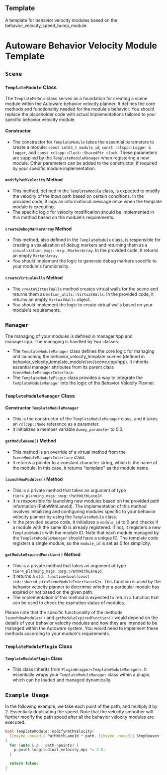 ## Template

A template for behavior velocity modules based on the behavior_velocity_speed_bump_module.

# Autoware Behavior Velocity Module Template

## `Scene`

### `TemplateModule` Class

The `TemplateModule` class serves as a foundation for creating a scene module within the Autoware behavior velocity planner. It defines the core methods and functionality needed for the module's behavior. You should replace the placeholder code with actual implementations tailored to your specific behavior velocity module.

#### Constructor

- The constructor for `TemplateModule` takes the essential parameters to create a module: `const int64_t module_id`, `const rclcpp::Logger & logger`, and `const rclcpp::Clock::SharedPtr clock`. These parameters are supplied by the `TemplateModuleManager` when registering a new module. Other parameters can be added to the constructor, if required by your specific module implementation.

#### `modifyPathVelocity` Method

- This method, defined in the `TemplateModule` class, is expected to modify the velocity of the input path based on certain conditions. In the provided code, it logs an informational message once when the template module is executing.
- The specific logic for velocity modification should be implemented in this method based on the module's requirements.

#### `createDebugMarkerArray` Method

- This method, also defined in the `TemplateModule` class, is responsible for creating a visualization of debug markers and returning them as a `visualization_msgs::msg::MarkerArray`. In the provided code, it returns an empty `MarkerArray`.
- You should implement the logic to generate debug markers specific to your module's functionality.

#### `createVirtualWalls` Method

- The `createVirtualWalls` method creates virtual walls for the scene and returns them as `motion_utils::VirtualWalls`. In the provided code, it returns an empty `VirtualWalls` object.
- You should implement the logic to create virtual walls based on your module's requirements.

## `Manager`

The managing of your modules is defined in manager.hpp and manager.cpp. The managing is handled by two classes:

- The `TemplateModuleManager` class defines the core logic for managing and launching the behavior_velocity_template scenes (defined in behavior_velocity_template_module/src/scene.cpp/hpp). It inherits essential manager attributes from its parent class `SceneModuleManagerInterface`.
- The `TemplateModulePlugin` class provides a way to integrate the `TemplateModuleManager` into the logic of the Behavior Velocity Planner.

### `TemplateModuleManager` Class

#### Constructor `TemplateModuleManager`

- This is the constructor of the `TemplateModuleManager` class, and it takes an `rclcpp::Node` reference as a parameter.
- It initializes a member variable `dummy_parameter` to 0.0.

#### `getModuleName()` Method

- This method is an override of a virtual method from the `SceneModuleManagerInterface` class.
- It returns a pointer to a constant character string, which is the name of the module. In this case, it returns "template" as the module name.

#### `launchNewModules()` Method

- This is a private method that takes an argument of type `tier4_planning_msgs::msg::PathWithLaneId`.
- It is responsible for launching new modules based on the provided path information (PathWithLaneId). The implementation of this method involves initializing and configuring modules specific to your behavior velocity planner by using the `TemplateModule` class.
- In the provided source code, it initializes a `module_id` to 0 and checks if a module with the same ID is already registered. If not, it registers a new `TemplateModule` with the module ID. Note that each module managed by the `TemplateModuleManager` should have a unique ID. The template code registers a single module, so the `module_id` is set as 0 for simplicity.

#### `getModuleExpiredFunction()` Method

- This is a private method that takes an argument of type `tier4_planning_msgs::msg::PathWithLaneId`.
- It returns a `std::function<bool(const std::shared_ptr<SceneModuleInterface>&)>`. This function is used by the behavior velocity planner to determine whether a particular module has expired or not based on the given path.
- The implementation of this method is expected to return a function that can be used to check the expiration status of modules.

Please note that the specific functionality of the methods `launchNewModules()` and `getModuleExpiredFunction()` would depend on the details of your behavior velocity modules and how they are intended to be managed within the Autoware system. You would need to implement these methods according to your module's requirements.

### `TemplateModulePlugin` Class

#### `TemplateModulePlugin` Class

- This class inherits from `PluginWrapper<TemplateModuleManager>`. It essentially wraps your `TemplateModuleManager` class within a plugin, which can be loaded and managed dynamically.

## `Example Usage`

In the following example, we take each point of the path, and multiply it by 2. Essentially duplicating the speed. Note that the velocity smoother will further modify the path speed after all the behavior velocity modules are executed.

```cpp
bool TemplateModule::modifyPathVelocity(
  [[maybe_unused]] PathWithLaneId * path, [[maybe_unused]] StopReason * stop_reason)
{
  for (auto & p : path->points) {
    p.point.longitudinal_velocity_mps *= 2.0;
  }

  return false;
}
```
